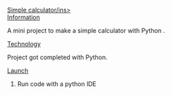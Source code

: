 <ins>Simple calculator/ins><br>
<ins>Information</ins><br>

  A mini project to make a simple calculator with Python .<br>
  
<ins>Technology</ins><br>
  
Project got completed with Python. <br>
  
<ins>Launch</ins><br>
1. Run code with a python IDE
